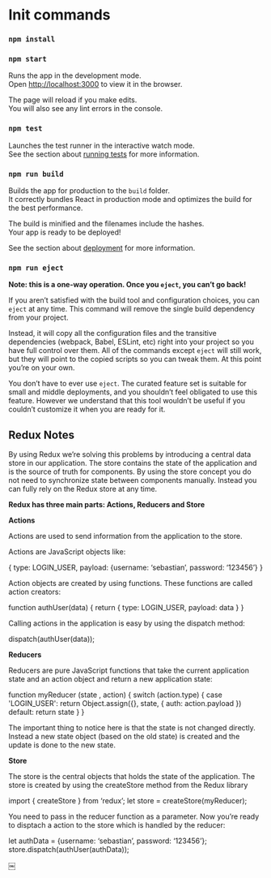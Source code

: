 # Init commands

### `npm install`
### `npm start`

Runs the app in the development mode.\
Open [http://localhost:3000](http://localhost:3000) to view it in the browser.

The page will reload if you make edits.\
You will also see any lint errors in the console.

### `npm test`

Launches the test runner in the interactive watch mode.\
See the section about [running tests](https://facebook.github.io/create-react-app/docs/running-tests) for more information.

### `npm run build`

Builds the app for production to the `build` folder.\
It correctly bundles React in production mode and optimizes the build for the best performance.

The build is minified and the filenames include the hashes.\
Your app is ready to be deployed!

See the section about [deployment](https://facebook.github.io/create-react-app/docs/deployment) for more information.

### `npm run eject`

**Note: this is a one-way operation. Once you `eject`, you can’t go back!**

If you aren’t satisfied with the build tool and configuration choices, you can `eject` at any time. This command will remove the single build dependency from your project.

Instead, it will copy all the configuration files and the transitive dependencies (webpack, Babel, ESLint, etc) right into your project so you have full control over them. All of the commands except `eject` will still work, but they will point to the copied scripts so you can tweak them. At this point you’re on your own.

You don’t have to ever use `eject`. The curated feature set is suitable for small and middle deployments, and you shouldn’t feel obligated to use this feature. However we understand that this tool wouldn’t be useful if you couldn’t customize it when you are ready for it.

## Redux Notes

By using Redux we’re solving this problems by introducing a central data store in our application. The store contains the state of the application and is the source of truth for components. By using the store concept you do not need to synchronize state between components manually. Instead you can fully rely on the Redux store at any time.

**Redux has three main parts: Actions, Reducers and Store**

**Actions**

Actions are used to send information from the application to the store.

Actions are JavaScript objects like:

{
    type: LOGIN_USER,
    payload: {username: ‘sebastian’, password: ‘123456’}
}

Action objects are created by using functions. These functions are called action creators:

function authUser(data) {
    return {
        type: LOGIN_USER,
        payload: data
    }
}

Calling actions in the application is easy by using the dispatch method:

dispatch(authUser(data));

**Reducers**

Reducers are pure JavaScript functions that take the current application state and an action object and return a new application state:

function myReducer (state , action)  {
  switch (action.type) {
    case 'LOGIN_USER':
      return Object.assign({}, state, {
        auth: action.payload
      })
    default:
      return state
  }
}

The important thing to notice here is that the state is not changed directly. Instead a new state object (based on the old state) is created and the update is done to the new state.

**Store**

The store is the central objects that holds the state of the application. The store is created by using the createStore method from the Redux library

import { createStore } from ‘redux’;
let store = createStore(myReducer);

You need to pass in the reducer function as a parameter. Now you’re ready to disptach a action to the store which is handled by the reducer:

let authData = {username: ‘sebastian’, password: ‘123456’};
store.dispatch(authUser(authData));

￼
